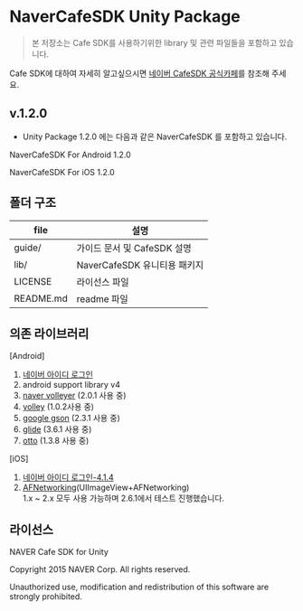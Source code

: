 # NaverCafeSDK Unity Package

> 본 저장소는 Cafe SDK를 사용하기위한 library 및 관련 파일들을 포함하고 있습니다.

Cafe SDK에 대하여 자세히 알고싶으시면 [네이버 CafeSDK 공식카페](http://cafe.naver.com/navercafesdk)를 참조해 주세요.




v.1.2.0
-------------
 - Unity Package 1.2.0 에는 다음과 같은 NaverCafeSDK 를 포함하고 있습니다.

 NaverCafeSDK For Android 1.2.0
 
 NaverCafeSDK For iOS 1.2.0


폴더 구조
-------------

file      | 설명 		
---			| ---		
guide/			| 가이드 문서 및 CafeSDK 설명
lib/		 	| NaverCafeSDK 유니티용 패키지
LICENSE     | 라이선스 파일
README.md   | readme 파일


의존 라이브러리
-------------
[Android]

1. [네이버 아이디 로그인](https://nid.naver.com/devcenter/docs.nhn?menu=Android)
2. android support library v4
3. [naver volleyer](http://mvnrepository.com/artifact/com.navercorp.volleyextensions/volleyer)   (2.0.1 사용 중)
4. [volley](http://mvnrepository.com/artifact/com.mcxiaoke.volley/library/) (1.0.2사용 중)
5. [google gson](http://mvnrepository.com/artifact/com.google.code.gson/gson)  (2.3.1 사용 중)
6. [glide](http://mvnrepository.com/artifact/com.github.bumptech.glide/glide)  (3.6.1 사용 중)
7. [otto](http://mvnrepository.com/artifact/com.squareup/otto)  (1.3.8 사용 중)


[iOS]

1. [네이버 아이디 로그인-4.1.4](https://nid.naver.com/devcenter/docs.nhn?menu=IOS)
2. [AFNetworking](https://github.com/AFNetworking/AFNetworking)(UIImageView+AFNetworking)
<br>1.x ~ 2.x 모두 사용 가능하며 2.6.1에서 테스트 진행했습니다.

라이선스
-------------
NAVER Cafe SDK for Unity

Copyright 2015 NAVER Corp. All rights reserved.

Unauthorized use, modification and redistribution of this software are strongly prohibited.
